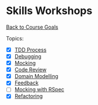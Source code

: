 # Skills Workshops

[Back to Course Goals](../README.md)

Topics:

- [x] [TDD Process](TDD_process.md)
- [x] [Debugging](debugging.md)
- [x] [Mocking](mocking.md)
- [x] [Code Review](code_review.md)
- [x] [Domain Modelling](domain_modelling.md)
- [x] [Feedback](feedback.md)
- [ ] [Mocking with RSpec](mocking_with_rspec.md)
- [x] [Refactoring](refactoris.md)
